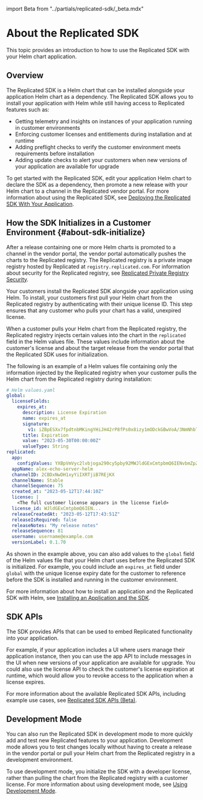 import Beta from "../partials/replicated-sdk/_beta.mdx"

# About the Replicated SDK

This topic provides an introduction to how to use the Replicated SDK with your Helm chart application.

<Beta/>

## Overview

The Replicated SDK is a Helm chart that can be installed alongside your application Helm chart as a dependency. The Replicated SDK allows you to install your application with Helm while still having access to Replicated features such as:

* Getting telemetry and insights on instances of your application running in customer environments 
* Enforcing customer licenses and entitlements during installation and at runtime 
* Adding preflight checks to verify the customer environment meets requirements before installation 
* Adding update checks to alert your customers when new versions of your application are available for upgrade

To get started with the Replicated SDK, edit your application Helm chart to declare the SDK as a dependency, then promote a new release with your Helm chart to a channel in the Replicated vendor portal. For more information about using the Replicated SDK, see [Deploying the Replicated SDK With Your Application](/vendor/replicated-sdk-using).

## How the SDK Initializes in a Customer Environment {#about-sdk-initialize}

After a release containing one or more Helm charts is promoted to a channel in the vendor portal, the vendor portal automatically pushes the charts to the Replicated registry. The Replicated registry is a private image registry hosted by Replicated at `registry.replicated.com`. For information about security for the Replicated registry, see [Replicated Private Registry Security](packaging-private-registry-security).

Your customers install the Replicated SDK alongside your application using Helm. To install, your customers first pull your Helm chart from the Replicated registry by authenticating with their unique license ID. This step ensures that any customer who pulls your chart has a valid, unexpired license.

<!-- The following diagram shows how the Replicated SDK uses the customer license during installation to initialize in a customer environment:

![diagram of the replicated sdk in a custom environment](/images/sdk-overview-diagram.png)

As shown in the diagram above, the Replicated SDK is installed in a customer environment using a customer license ID. The SDK initializes using the Replicated License API to get license-specific entitlement information for the customer from the vendor portal. In the customer environment, your application APIs use Helm to query information about the environment.  -->

When a customer pulls your Helm chart from the Replicated registry, the Replicated registry injects certain values into the chart in the `replicated` field in the Helm values file. These values include information about the customer's license and about the target release from the vendor portal that the Replicated SDK uses for initialization.

The following is an example of a Helm values file containing only the information injected by the Replicated registry when your customer pulls the Helm chart from the Replicated registry during installation:

```yaml
# Helm values.yaml
global:
  licenseFields:
    expires_at:
      description: License Expiration
      name: expires_at
      signature:
        v1: iZBpESXx7fpdtnbMKingYHiJH42rP8fPs0x8izy1mODckGBwVoA/3NmNhbTty7gbibvvmw6rbsCEFvaKBTW4zoEWKicQ9hJWKVIWsYH27HYZghvRCxxz4akUxW5/BWsX5DTwfcEAyEUSUvgCo9ba9IYchvrQSEupHzG/r5LM/dKV4aojCqIodkdB+yZKyfm4xo4e9ZWtWyQgVVmzOlIPOwUspTi0GtUK3T99r/JkPd4od8q6CdkuNKDJ9lg2h5/TQSRrJtkp7DeJT1byUkELw4t2mTXMmNK/nMMl8u/TWt1rvKrR2KOBw1i+nFG5N8sfRbfyPOYSxbhR8CkXatnVKA==
      title: Expiration
      value: "2023-05-30T00:00:00Z"
      valueType: String
replicated:
  app:
    configValues: YXBpVmVyc2lvbjoga290cy5pby92MWJldGExCmtpbmQ6IENvbmZpZ1ZhbHVlcwpzcGVjOgogIHZhbHVlczoge30=
  appName: alex-echo-server-helm
  channelID: 2CBDxNwDH1xyYiIXRTjiB7REjKX
  channelName: Stable
  channelSequence: 75
  created_at: "2023-05-12T17:44:10Z"
  license: |
    <The full customer license appears in the license field>
  license_id: WJldGExCmtpbmQ6IEN...
  releaseCreatedAt: "2023-05-12T17:43:51Z"
  releaseIsRequired: false
  releaseNotes: "My release notes"
  releaseSequence: 81
  username: username@example.com
  versionLabel: 0.1.70
```

As shown in the example above, you can also add values to the `global` field of the Helm values file that your Helm chart uses before the Replicated SDK is initialized. For example, you could include an `expires_at` field under `global` with the unique license expiry date for the customer to reference before the SDK is installed and running in the customer environment.

For more information about how to install an application and the Replicated SDK with Helm, see [Installing an Application and the SDK](replicated-sdk-installing).

## SDK APIs 

The SDK provides APIs that can be used to embed Replicated functionality into your application.

For example, if your application includes a UI where users manage their application instance, then you can use the app API to include messages in the UI when new versions of your application are available for upgrade. You could also use the license API to check the customer's license expiration at runtime, which would allow you to revoke access to the application when a license expires.

For more information about the available Replicated SDK APIs, including example use cases, see [Replicated SDK APIs (Beta)](/reference/replicated-sdk-apis).

## Development Mode

You can also run the Replicated SDK in development mode to more quickly add and test new Replicated features to your application. Development mode allows you to test changes locally without having to create a release in the vendor portal or pull your Helm chart from the Replicated registry in a development environment.

To use development mode, you initialize the SDK with a developer license, rather than pulling the chart from the Replicated registry with a customer license. For more information about using development mode, see [Using Development Mode](replicated-sdk-development).